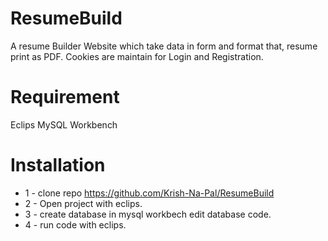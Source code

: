# ResumeBuild
A resume Builder Website which take data in form and format that, resume print as PDF. Cookies are maintain for Login and Registration.
# Requirement
Eclips
MySQL Workbench

# Installation
* 1 - clone repo https://github.com/Krish-Na-Pal/ResumeBuild
* 2 - Open project with eclips.
* 3 - create database in mysql workbech edit database code.
* 4 - run code with eclips.
